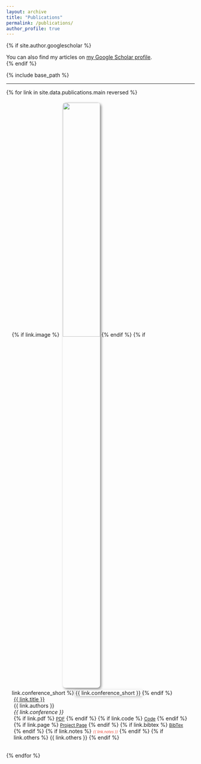 ```yaml
---
layout: archive
title: "Publications"
permalink: /publications/
author_profile: true
---
```


{% if site.author.googlescholar %}
  <div class="wordwrap">You can also find my articles on <a href="{{site.author.googlescholar}}">my Google Scholar profile</a>.</div>
{% endif %}

{% include base_path %}

---

{% for link in  site.data.publications.main reversed %}

<div class="pub-row">
  <div class="col-sm-3 abbr" style="position: relative;padding-right: 15px;padding-left: 15px;">
    {% if link.image %} 
    <img src="{{ link.image }}" class="teaser img-fluid z-depth-1" style="height: 123px; width: 270px;border-radius: 8px; box-shadow: 3px 3px 6px #888; margin-top: 5px; margin-left: 5px; margin-bottom: 5px; object-fit: cover;width:100;height:40%;">
    {% endif %}
    {% if link.conference_short %} 
    <abbr class="badge" style="box-shadow: 0 2px 5px 0 rgb(0 0 0 / 16%), 0 2px 10px 0 rgb(0 0 0 / 12%);">{{ link.conference_short }} </abbr>
    {% endif %}
  </div>
  <div class="col-sm-9" style="position: relative;padding-right: 15px;padding-left: 20px;">
      <div class="title"><a href="{{ link.pdf }}">{{ link.title }}</a></div>
      <div class="author">{{ link.authors }}</div>
      <div class="periodical"><em>{{ link.conference }}</em>
      </div>
    <div class="links">
      {% if link.pdf %} 
      <a href="{{ link.pdf }}" class="btn" role="button" target="_blank" style="font-size:12px;">PDF</a>
      {% endif %}
      {% if link.code %} 
      <a href="{{ link.code }}" class="btn" role="button" target="_blank" style="font-size:12px;">Code</a>
      {% endif %}
      {% if link.page %} 
      <a href="{{ link.page }}" class="btn btn-sm z-depth-0" role="button" target="_blank" style="font-size:12px;">Project Page</a>
      {% endif %}
      {% if link.bibtex %} 
      <a href="{{ link.bibtex }}" class="btn btn-sm z-depth-0" role="button" target="_blank" style="font-size:12px;">BibTex</a>
      {% endif %}
      {% if link.notes %} 
      <i style="color:#e74d3c;font-size:70%">{{ link.notes }}</i>
      {% endif %}
      {% if link.others %} 
      {{ link.others }}
      {% endif %}
    </div>
  </div>
</div>


<br>






{% endfor %}

